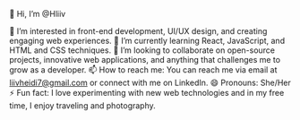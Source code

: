 👋 Hi, I’m @Hliiv

👀 I’m interested in front-end development, UI/UX design, and creating engaging web experiences.
🌱 I’m currently learning React, JavaScript, and HTML and  CSS techniques.
💞️ I’m looking to collaborate on open-source projects, innovative web applications, and anything that challenges me to grow as a developer.
📫 How to reach me: You can reach me via email at liivheidi7@gmail.com or connect with me on LinkedIn.
😄 Pronouns: She/Her
⚡ Fun fact: I love experimenting with new web technologies and in my free time, I enjoy traveling and photography.

